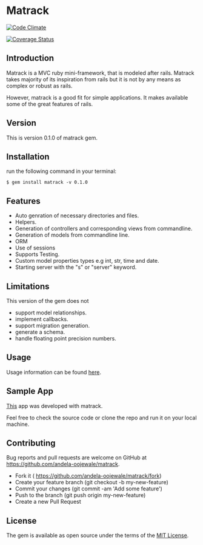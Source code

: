 # Matrack

[![Code Climate](https://codeclimate.com/github/andela-oojewale/matrack/badges/gpa.svg)](https://codeclimate.com/github/andela-oojewale/matrack)

[![Coverage Status](https://coveralls.io/repos/andela-oojewale/matrack/badge.svg?branch=feature%2Fspec&service=github)](https://coveralls.io/github/andela-oojewale/matrack?branch=feature%2Fspec)

## Introduction

Matrack is a MVC ruby mini-framework, that is modeled after rails. Matrack takes majority of its inspiration from rails but it is not by any means as complex or robust as rails.

However, matrack is a good fit for simple applications. It makes available some of the great features of rails.


## Version

This is version 0.1.0 of matrack gem.

## Installation

run the following command in your terminal:

  `$ gem install matrack -v 0.1.0`


## Features
  * Auto genration of necessary directories and files.
  * Helpers.
  * Generation of controllers and corresponding views from commandline.
  * Generation of models from commandline line.
  * ORM
  * Use of sessions
  * Supports Testing.
  * Custom model properties types e.g int, str, time and date.
  * Starting server with the "s" or "server" keyword.

## Limitations
  This version of the gem does not
  * support model relationships.
  * implement callbacks.
  * support migration generation.
  * generate a schema.
  * handle floating point precision numbers.

## Usage

Usage information can be found [here](https://github.com/andela-oojewale/matrack/wiki).

## Sample App

  [This](https://github.com/andela-oojewale/matscheduler) app was developed with matrack.

  Feel free to check the source code or clone the repo and run it on your local machine.


## Contributing

Bug reports and pull requests are welcome on GitHub at https://github.com/andela-oojewale/matrack.

* Fork it ( https://github.com/andela-oojewale/matrack/fork)
* Create your feature branch (git checkout -b my-new-feature)
* Commit your changes (git commit -am 'Add some feature')
* Push to the branch (git push origin my-new-feature)
* Create a new Pull Request


## License

The gem is available as open source under the terms of the [MIT License](http://opensource.org/licenses/MIT).
